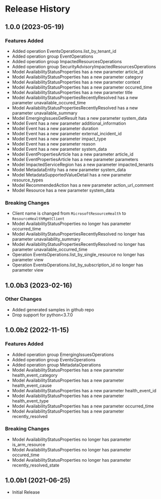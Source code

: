 # Release History

## 1.0.0 (2023-05-19)

### Features Added

  - Added operation EventsOperations.list_by_tenant_id
  - Added operation group EventOperations
  - Added operation group ImpactedResourcesOperations
  - Added operation group SecurityAdvisoryImpactedResourcesOperations
  - Model AvailabilityStatusProperties has a new parameter article_id
  - Model AvailabilityStatusProperties has a new parameter category
  - Model AvailabilityStatusProperties has a new parameter context
  - Model AvailabilityStatusProperties has a new parameter occured_time
  - Model AvailabilityStatusProperties has a new parameter title
  - Model AvailabilityStatusPropertiesRecentlyResolved has a new parameter unavailable_occured_time
  - Model AvailabilityStatusPropertiesRecentlyResolved has a new parameter unavailable_summary
  - Model EmergingIssuesGetResult has a new parameter system_data
  - Model Event has a new parameter additional_information
  - Model Event has a new parameter duration
  - Model Event has a new parameter external_incident_id
  - Model Event has a new parameter impact_type
  - Model Event has a new parameter reason
  - Model Event has a new parameter system_data
  - Model EventPropertiesArticle has a new parameter article_id
  - Model EventPropertiesArticle has a new parameter parameters
  - Model ImpactedServiceRegion has a new parameter impacted_tenants
  - Model MetadataEntity has a new parameter system_data
  - Model MetadataSupportedValueDetail has a new parameter resource_types
  - Model RecommendedAction has a new parameter action_url_comment
  - Model Resource has a new parameter system_data

### Breaking Changes

  - Client name is changed from `MicrosoftResourceHealth` to `ResourceHealthMgmtClient`
  - Model AvailabilityStatusProperties no longer has parameter occurred_time
  - Model AvailabilityStatusPropertiesRecentlyResolved no longer has parameter unavailability_summary
  - Model AvailabilityStatusPropertiesRecentlyResolved no longer has parameter unavailable_occurred_time
  - Operation EventsOperations.list_by_single_resource no longer has parameter view
  - Operation EventsOperations.list_by_subscription_id no longer has parameter view

## 1.0.0b3 (2023-02-16)

### Other Changes

  - Added generated samples in github repo
  - Drop support for python<3.7.0

## 1.0.0b2 (2022-11-15)

### Features Added

  - Added operation group EmergingIssuesOperations
  - Added operation group EventsOperations
  - Added operation group MetadataOperations
  - Model AvailabilityStatusProperties has a new parameter health_event_category
  - Model AvailabilityStatusProperties has a new parameter health_event_cause
  - Model AvailabilityStatusProperties has a new parameter health_event_id
  - Model AvailabilityStatusProperties has a new parameter health_event_type
  - Model AvailabilityStatusProperties has a new parameter occurred_time
  - Model AvailabilityStatusProperties has a new parameter recently_resolved

### Breaking Changes

  - Model AvailabilityStatusProperties no longer has parameter is_arm_resource
  - Model AvailabilityStatusProperties no longer has parameter occured_time
  - Model AvailabilityStatusProperties no longer has parameter recently_resolved_state

## 1.0.0b1 (2021-06-25)

* Initial Release
